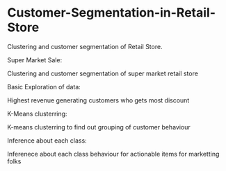 # Customer-Segmentation-in-Retail-Store
Clustering and customer segmentation of Retail Store.

Super Market Sale:

Clustering and customer segmentation of super market retail store


Basic Exploration of data:

Highest revenue generating customers who gets most discount


K-Means clusterring:

K-means clusterring to find out grouping of customer behaviour


Inference about each class:

Inferenece about each class behaviour for actionable items for marketting folks
